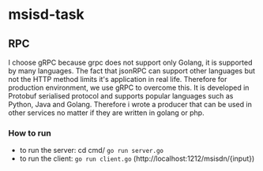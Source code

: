# msisd-task

## RPC
I choose gRPC because grpc does not support only Golang, it is supported by many languages. 
The fact that jsonRPC can support other languages but not the HTTP method limits it's application in real life. 
Therefore for production environment, we use gRPC to overcome this. 
It is developed in Protobuf serialised protocol and supports popular languages such as Python, Java and Golang. 
Therefore i wrote a producer that can be used in other services no matter if they are written in golang or php.

### How to run
- to run the server: cd cmd/ `go run server.go`
- to run the client: `go run client.go` (http://localhost:1212/msisdn/{input}) 
 
